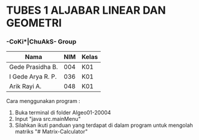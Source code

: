 # TUBES 1 ALJABAR LINEAR DAN GEOMETRI

### -CoKi*|ChuAkS- Group
Nama | NIM | Kelas
--- | --- | --- 
Gede Prasidha B. | 004 | K01 
I Gede Arya R. P. | 036 | K01 
Arik Rayi A. | 048 | K01 


Cara menggunakan program :
1. Buka terminal di folder Algeo01-20004
2. Input "java src.mainMenu"
3. Silahkan ikuti panduan yang terdapat di dalam program untuk mengolah matriks
"# Matrix-Calculator" 
